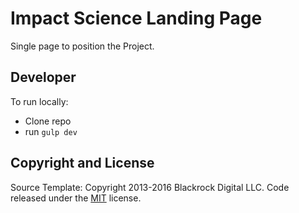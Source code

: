 # Impact Science Landing Page

Single page to position the Project.

## Developer

To run locally:

* Clone repo
* run `gulp dev`

## Copyright and License



Source Template: Copyright 2013-2016 Blackrock Digital LLC. Code released under the [MIT](https://github.com/BlackrockDigital/startbootstrap-creative/blob/gh-pages/LICENSE) license.
